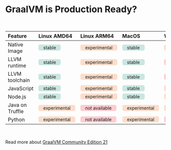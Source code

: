 # GraalVM is Production Ready?

&nbsp;

| **Feature**     | **Linux AMD64**                                        | **Linux ARM64**                                          | **MacOS**                                              | **Windows**                                              |
| :-------------- | :----------------------------------------------------- | :------------------------------------------------------- | :----------------------------------------------------- | :------------------------------------------------------- |
| Native Image    | <span class="td-cell stable">stable</span>             | <span class="td-cell experimental">experimental</span>   | <span class="td-cell stable">stable</span>             | <span class="td-cell experimental">experimental</span>   |
| LLVM runtime    | <span class="td-cell stable">stable</span>             | <span class="td-cell experimental">experimental</span>   | <span class="td-cell stable">stable</span>             | <span class="td-cell not-available">not available</span> |
| LLVM toolchain  | <span class="td-cell stable">stable</span>             | <span class="td-cell experimental">experimental</span>   | <span class="td-cell stable">stable</span>             | <span class="td-cell not-available">not available</span> |
| JavaScript      | <span class="td-cell stable">stable</span>             | <span class="td-cell experimental">experimental</span>   | <span class="td-cell stable">stable</span>             | <span class="td-cell experimental">experimental</span>   |
| Node.js         | <span class="td-cell stable">stable</span>             | <span class="td-cell experimental">experimental</span>   | <span class="td-cell stable">stable</span>             | <span class="td-cell experimental">experimental</span>   |
| Java on Truffle | <span class="td-cell experimental">experimental</span> | <span class="td-cell not-available">not available</span> | <span class="td-cell experimental">experimental</span> | <span class="td-cell experimental">experimental</span>   |
| Python          | <span class="td-cell experimental">experimental</span> | <span class="td-cell not-available">not available</span> | <span class="td-cell experimental">experimental</span> | <span class="td-cell not-available">not available</span> |

<br/>

Read more about [GraalVM Community Edition 21](https://www.graalvm.org/docs/introduction/#features-support)

<style>

.td-cell {
  font-size: 14px;
  border-radius: 5px;
  padding: 1px 15px 1px 15px;
}

.stable {
  background: rgba(0,135,107,0.2);
}

.experimental {
  background: rgba(245,93,0,0.2);
}

.not-available {
  background: rgba(255,0,26,0.2);
}

</style>
